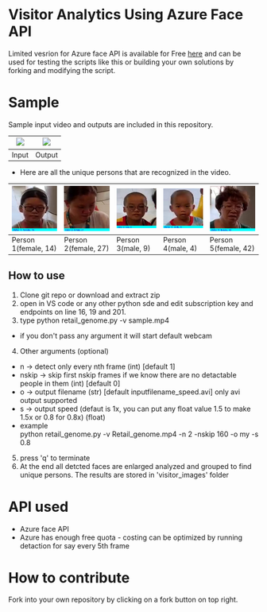 # Visitor Analytics Using Azure Face API

Limited vesrion for Azure face API is available for Free [here](https://azure.microsoft.com/en-in/services/cognitive-services/face/) and can be used for testing the scripts like this or building your own solutions by forking and modifying the script.

# Sample
Sample input video and outputs are included in this repository.

| <img src="https://raw.githubusercontent.com/mayank1513/visitor-analytics-with-azure-face/master/sample.gif" width=750px> | <img src="https://raw.githubusercontent.com/mayank1513/visitor-analytics-with-azure-face/master/out.sample_1x.gif"  width=750px>  |
|-----|----|
| Input | Output |

- Here are all the unique persons that are recognized in the video.

| <img src="https://raw.githubusercontent.com/mayank1513/visitor-analytics-with-azure-face/master/visitor_images/visitor1.jpg" width = 300px> | <img src="https://raw.githubusercontent.com/mayank1513/visitor-analytics-with-azure-face/master/visitor_images/visitor2.jpg" width = 300px>  | <img src="https://raw.githubusercontent.com/mayank1513/visitor-analytics-with-azure-face/master/visitor_images/visitor3.jpg" width = 300px>  | <img src="https://raw.githubusercontent.com/mayank1513/visitor-analytics-with-azure-face/master/visitor_images/visitor4.jpg" width = 300px>  | <img src="https://raw.githubusercontent.com/mayank1513/visitor-analytics-with-azure-face/master/visitor_images/visitor5.jpg" width = 300px> |
|----------|----------|----------|----------|----------|
| Person 1(female, 14) | Person 2(female, 27) | Person 3(male, 9) | Person 4(male, 4) | Person 5(female, 42) |

## How to use
1. Clone git repo or download and extract zip 
2. open in VS code or any other python sde and edit subscription key and endpoints on line 16, 19 and 201.
3. type 
    python retail_genome.py -v sample.mp4

- if you don't pass any argument it will start default webcam

4. Other arguments (optional)
- n -> detect only every nth frame (int) [default 1]
- nskip -> skip first nskip frames if we know there are no detactable people in them (int) [default 0]
- o -> output filename (str) [default inputfilename_speed.avi] only avi output supported
- s -> output speed (defaut is 1x, you can put any float value 1.5 to make 1.5x or 0.8 for 0.8x) (float)
- example  
    python retail_genome.py -v Retail_genome.mp4 -n 2 -nskip 160 -o my -s 0.8

5. press 'q' to terminate
6. At the end all detcted faces are enlarged analyzed and grouped to find unique persons. The results are stored in 'visitor_images' folder

# API used
- Azure face API
- Azure has enough free quota - costing can be optimized by running detaction for say every 5th frame

# How to contribute
Fork into your own repository by clicking on a fork button on top right.


